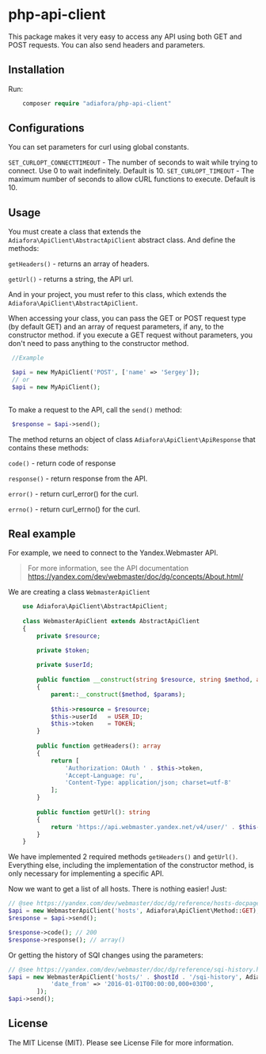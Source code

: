 php-api-client
=======================================

This package makes it very easy to access any API using both GET and POST requests. You can also send headers and parameters.

Installation
-----------------------------------

Run:

```php
    composer require "adiafora/php-api-client"
```

Configurations
-----------------------------------

You can set parameters for curl using global constants. 

`SET_CURLOPT_CONNECTTIMEOUT` - The number of seconds to wait while trying to connect. Use 0 to wait indefinitely.	Default is 10.
`SET_CURLOPT_TIMEOUT` - The maximum number of seconds to allow cURL functions to execute. Default is 10.

Usage
-----------------------------------

You must create a class that extends the `Adiafora\ApiClient\AbstractApiClient` abstract class. And define the methods:

 `getHeaders()` - returns an array of headers.
 
 `getUrl()` - returns a string, the API url.
 
And in your project, you must refer to this class, which extends the `Adiafora\ApiClient\AbstractApiClient`.

When accessing your class, you can pass the GET or POST request type (by default GET) and an array of request parameters, if any, to the constructor method. if you execute a GET request without parameters, you don't need to pass anything to the constructor method.

```php
 //Example

 $api = new MyApiClient('POST', ['name' => 'Sergey']);
 // or
 $api = new MyApiClient();
 
```

To make a request to the API, call the `send()` method:

```php
 $response = $api->send();
```

The method returns an object of class `Adiafora\ApiClient\ApiResponse` that contains these methods: 

`code()` - return code of response 

`response()` - return response from the API.

`error()` - return curl_error() for the curl.

`errno()` - return curl_errno() for the curl.

Real example
----------------------------------

For example, we need to connect to the Yandex.Webmaster API. 

> For more information, see the API documentation https://yandex.com/dev/webmaster/doc/dg/concepts/About.html/

We are creating a class `WebmasterApiClient`

```php
    use Adiafora\ApiClient\AbstractApiClient;
    
    class WebmasterApiClient extends AbstractApiClient
    {
        private $resource;    

        private $token;
    
        private $userId;
    
        public function __construct(string $resource, string $method, array $params = [])
        {
            parent::__construct($method, $params);
    
            $this->resource = $resource;
            $this->userId   = USER_ID;
            $this->token    = TOKEN;
        }
    
        public function getHeaders(): array
        {
            return [
                'Authorization: OAuth ' . $this->token,
                'Accept-Language: ru',
                'Content-Type: application/json; charset=utf-8'
            ];
        }
    
        public function getUrl(): string
        {
            return 'https://api.webmaster.yandex.net/v4/user/' . $this->userId . '/' . $this->resource;
        }
    }

```

We have implemented 2 required methods `getHeaders()` and `getUrl()`. Everything else, including the implementation of the constructor method, is only necessary for implementing a specific API.

Now we want to get a list of all hosts. There is nothing easier! Just:

```php
// @see https://yandex.com/dev/webmaster/doc/dg/reference/hosts-docpage/
$api = new WebmasterApiClient('hosts', Adiafora\ApiClient\Method::GET);
$response = $api->send();

$response->code(); // 200
$response->response(); // array()
```

Or getting the history of SQI changes using the parameters:

```php
// @see https://yandex.com/dev/webmaster/doc/dg/reference/sqi-history.html/
$api = new WebmasterApiClient('hosts/' . $hostId . '/sqi-history', Adiafora\ApiClient\Method::GET, [
            'date_from' => '2016-01-01T00:00:00,000+0300',
        ]);
$api->send(); 

```

License
-----------------------------------

The MIT License (MIT). Please see License File for more information.
